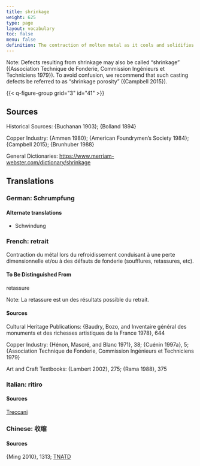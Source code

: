 ```yaml
---
title: shrinkage
weight: 625
type: page
layout: vocabulary
toc: false
menu: false
definition: The contraction of molten metal as it cools and solidifies after casting, resulting in a reduction of the overall dimensions of the cast as well as possible casting defects. See [II.4§1.1.1](#II.4§1.1.1).
---
```


<div class="backmatter">
Note: Defects resulting from shrinkage may also be called “shrinkage” ({Association Technique de Fonderie, Commission Ingénieurs et Techniciens 1979}). To avoid confusion, we recommend that such casting defects be referred to as “shrinkage porosity” ({Campbell 2015}).
</div>

{{< q-figure-group grid="3" id="41" >}}

## Sources

Historical Sources: {Buchanan 1903}; {Bolland 1894}

Copper Industry: {Ammen 1980}; {American Foundrymen’s Society 1984}; {Campbell 2015}; {Brunhuber 1988}

General Dictionaries: <https://www.merriam-webster.com/dictionary/shrinkage>

## Translations

<div class="accordion">

### German: **Schrumpfung**

#### Alternate translations

- Schwindung

### French: **retrait**

Contraction du métal lors du refroidissement conduisant à une perte dimensionnelle et/ou à des défauts de fonderie (soufflures, retassures, etc).

#### To Be Distinguished From

retassure

<div class="backmatter">
Note: La retassure est un des résultats possible du retrait.
</div>

#### Sources

Cultural Heritage Publications: {Baudry, Bozo, and Inventaire général des monuments et des richesses artistiques de la France 1978}, 644

Copper Industry: {Hénon, Mascré, and Blanc 1971}, 38; {Cuénin 1997a}, 5; {Association Technique de Fonderie, Commission Ingénieurs et Techniciens 1979}

Art and Craft Textbooks: {Lambert 2002}, 275; {Rama 1988}, 375

### Italian: **ritiro**

#### Sources

[Treccani](https://www.treccani.it/enciclopedia/ritiro_%28Dizionario-delle-Scienze-Fisiche%29/)

### Chinese: **收缩**

#### Sources

{Ming 2010}, 1313; [TNATD](https://terms.naer.edu.tw/detail/941509/?index=5)
